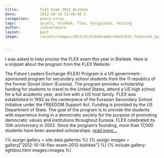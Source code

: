 ```yaml
---
title:			FLEX Exam 2012 Bishkek
date:			2012-10-14 12:46:46 Z
categories:		peace corps
tags:			accels, bishkek, flex, kyrgyzstan, testing
author:			judsonlmoore
layout:			post
image:			/assets/images/2013/01/FLEXExamBishkek2012_featured.jpg


---
```


I was asked to help proctor the FLEX exam this year in Bishkek. Here is a snippet about the program from the FLEX Website:

The Future Leaders Exchange (FLEX) Program is a US government-sponsored program for secondary school students from the 11 republics of the former Soviet Union (Eurasia). The program provides scholarship funding for students to travel to the United States, attend a US high school for a full academic year, and live with a US host family. FLEX was established in 1992 as the centerpiece of the Eurasian Secondary School Initiative under the FREEDOM Support Act. Funding is provided by the US Department of State. The goal of the program is to provide the students with experience living in a democratic society for the purpose of promoting democratic values and institutions throughout Eurasia. FLEX celebrated its 10th anniversary in 2002. Since the program’s founding, more than 17,000 students have been awarded scholarships. _[read more...](http://www.americancouncils.kg/flex.html)_

{% assign gallery = site.data.galleries %}
{% assign images = gallery["2012-10-14-flex-exam-2012-bishkek"] %}
{% include gallery-lightbox.html images=images %}
